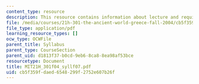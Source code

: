 ```yaml
---
content_type: resource
description: This resource contains information about lecture and required text.
file: /media/courses/21h-301-the-ancient-world-greece-fall-2004/cb5f359fdaed6548299f2752e607b26f_MIT21H_301f04_syllf07.pdf
file_type: application/pdf
learning_resource_types: []
ocw_type: OCWFile
parent_title: Syllabus
parent_type: CourseSection
parent_uid: d1813f37-b0cd-9eb6-8ca8-8ea98af53bce
resourcetype: Document
title: MIT21H_301f04_syllf07.pdf
uid: cb5f359f-daed-6548-299f-2752e607b26f
---
```

